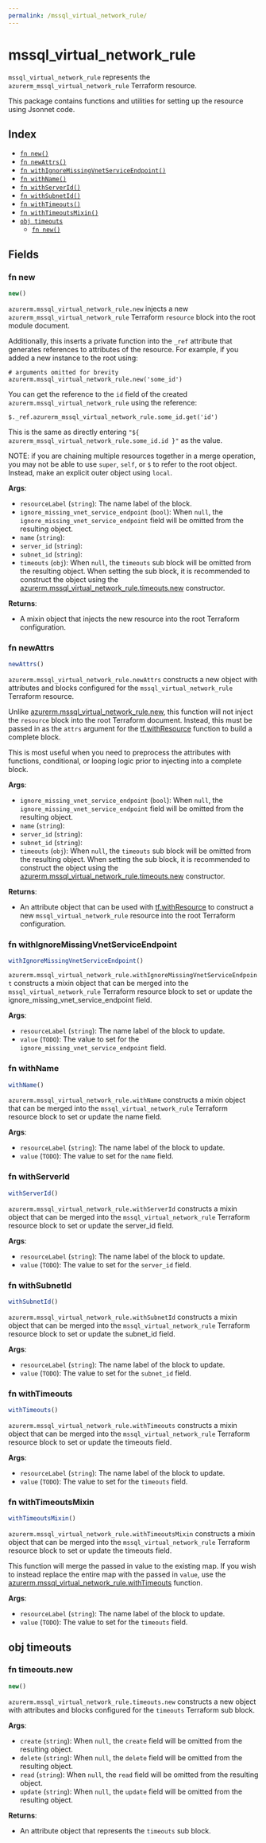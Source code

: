 ```yaml
---
permalink: /mssql_virtual_network_rule/
---
```


# mssql_virtual_network_rule

`mssql_virtual_network_rule` represents the `azurerm_mssql_virtual_network_rule` Terraform resource.



This package contains functions and utilities for setting up the resource using Jsonnet code.


## Index

* [`fn new()`](#fn-new)
* [`fn newAttrs()`](#fn-newattrs)
* [`fn withIgnoreMissingVnetServiceEndpoint()`](#fn-withignoremissingvnetserviceendpoint)
* [`fn withName()`](#fn-withname)
* [`fn withServerId()`](#fn-withserverid)
* [`fn withSubnetId()`](#fn-withsubnetid)
* [`fn withTimeouts()`](#fn-withtimeouts)
* [`fn withTimeoutsMixin()`](#fn-withtimeoutsmixin)
* [`obj timeouts`](#obj-timeouts)
  * [`fn new()`](#fn-timeoutsnew)

## Fields

### fn new

```ts
new()
```


`azurerm.mssql_virtual_network_rule.new` injects a new `azurerm_mssql_virtual_network_rule` Terraform `resource`
block into the root module document.

Additionally, this inserts a private function into the `_ref` attribute that generates references to attributes of the
resource. For example, if you added a new instance to the root using:

    # arguments omitted for brevity
    azurerm.mssql_virtual_network_rule.new('some_id')

You can get the reference to the `id` field of the created `azurerm.mssql_virtual_network_rule` using the reference:

    $._ref.azurerm_mssql_virtual_network_rule.some_id.get('id')

This is the same as directly entering `"${ azurerm_mssql_virtual_network_rule.some_id.id }"` as the value.

NOTE: if you are chaining multiple resources together in a merge operation, you may not be able to use `super`, `self`,
or `$` to refer to the root object. Instead, make an explicit outer object using `local`.

**Args**:
  - `resourceLabel` (`string`): The name label of the block.
  - `ignore_missing_vnet_service_endpoint` (`bool`):  When `null`, the `ignore_missing_vnet_service_endpoint` field will be omitted from the resulting object.
  - `name` (`string`): 
  - `server_id` (`string`): 
  - `subnet_id` (`string`): 
  - `timeouts` (`obj`):  When `null`, the `timeouts` sub block will be omitted from the resulting object. When setting the sub block, it is recommended to construct the object using the [azurerm.mssql_virtual_network_rule.timeouts.new](#fn-mssqlvirtualnetworkruletimeoutsnew) constructor.

**Returns**:
- A mixin object that injects the new resource into the root Terraform configuration.


### fn newAttrs

```ts
newAttrs()
```


`azurerm.mssql_virtual_network_rule.newAttrs` constructs a new object with attributes and blocks configured for the `mssql_virtual_network_rule`
Terraform resource.

Unlike [azurerm.mssql_virtual_network_rule.new](#fn-mssqlvirtualnetworkrulenew), this function will not inject the `resource`
block into the root Terraform document. Instead, this must be passed in as the `attrs` argument for the
[tf.withResource](https://github.com/tf-libsonnet/core/tree/main/docs#fn-withresource) function to build a complete block.

This is most useful when you need to preprocess the attributes with functions, conditional, or looping logic prior to
injecting into a complete block.

**Args**:
  - `ignore_missing_vnet_service_endpoint` (`bool`):  When `null`, the `ignore_missing_vnet_service_endpoint` field will be omitted from the resulting object.
  - `name` (`string`): 
  - `server_id` (`string`): 
  - `subnet_id` (`string`): 
  - `timeouts` (`obj`):  When `null`, the `timeouts` sub block will be omitted from the resulting object. When setting the sub block, it is recommended to construct the object using the [azurerm.mssql_virtual_network_rule.timeouts.new](#fn-mssqlvirtualnetworkruletimeoutsnew) constructor.

**Returns**:
  - An attribute object that can be used with [tf.withResource](https://github.com/tf-libsonnet/core/tree/main/docs#fn-withresource) to construct a new `mssql_virtual_network_rule` resource into the root Terraform configuration.


### fn withIgnoreMissingVnetServiceEndpoint

```ts
withIgnoreMissingVnetServiceEndpoint()
```

`azurerm.mssql_virtual_network_rule.withIgnoreMissingVnetServiceEndpoint` constructs a mixin object that can be merged into the `mssql_virtual_network_rule`
Terraform resource block to set or update the ignore_missing_vnet_service_endpoint field.



**Args**:
  - `resourceLabel` (`string`): The name label of the block to update.
  - `value` (`TODO`): The value to set for the `ignore_missing_vnet_service_endpoint` field.


### fn withName

```ts
withName()
```

`azurerm.mssql_virtual_network_rule.withName` constructs a mixin object that can be merged into the `mssql_virtual_network_rule`
Terraform resource block to set or update the name field.



**Args**:
  - `resourceLabel` (`string`): The name label of the block to update.
  - `value` (`TODO`): The value to set for the `name` field.


### fn withServerId

```ts
withServerId()
```

`azurerm.mssql_virtual_network_rule.withServerId` constructs a mixin object that can be merged into the `mssql_virtual_network_rule`
Terraform resource block to set or update the server_id field.



**Args**:
  - `resourceLabel` (`string`): The name label of the block to update.
  - `value` (`TODO`): The value to set for the `server_id` field.


### fn withSubnetId

```ts
withSubnetId()
```

`azurerm.mssql_virtual_network_rule.withSubnetId` constructs a mixin object that can be merged into the `mssql_virtual_network_rule`
Terraform resource block to set or update the subnet_id field.



**Args**:
  - `resourceLabel` (`string`): The name label of the block to update.
  - `value` (`TODO`): The value to set for the `subnet_id` field.


### fn withTimeouts

```ts
withTimeouts()
```

`azurerm.mssql_virtual_network_rule.withTimeouts` constructs a mixin object that can be merged into the `mssql_virtual_network_rule`
Terraform resource block to set or update the timeouts field.



**Args**:
  - `resourceLabel` (`string`): The name label of the block to update.
  - `value` (`TODO`): The value to set for the `timeouts` field.


### fn withTimeoutsMixin

```ts
withTimeoutsMixin()
```

`azurerm.mssql_virtual_network_rule.withTimeoutsMixin` constructs a mixin object that can be merged into the `mssql_virtual_network_rule`
Terraform resource block to set or update the timeouts field.

This function will merge the passed in value to the existing map. If you wish
to instead replace the entire map with the passed in `value`, use the [azurerm.mssql_virtual_network_rule.withTimeouts](TODO)
function.


**Args**:
  - `resourceLabel` (`string`): The name label of the block to update.
  - `value` (`TODO`): The value to set for the `timeouts` field.


## obj timeouts



### fn timeouts.new

```ts
new()
```


`azurerm.mssql_virtual_network_rule.timeouts.new` constructs a new object with attributes and blocks configured for the `timeouts`
Terraform sub block.



**Args**:
  - `create` (`string`):  When `null`, the `create` field will be omitted from the resulting object.
  - `delete` (`string`):  When `null`, the `delete` field will be omitted from the resulting object.
  - `read` (`string`):  When `null`, the `read` field will be omitted from the resulting object.
  - `update` (`string`):  When `null`, the `update` field will be omitted from the resulting object.

**Returns**:
  - An attribute object that represents the `timeouts` sub block.
